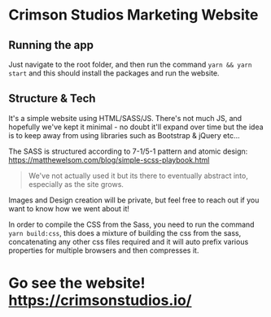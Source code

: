 # Crimson Studios Marketing Website

## Running the app

Just navigate to the root folder, and then run the command `yarn && yarn start` and this should install the packages and run the website.

## Structure & Tech

It's a simple website using HTML/SASS/JS. There's not much JS, and hopefully we've kept it minimal - no doubt it'll expand over time but the idea is to keep away from using libraries such as Bootstrap & jQuery etc...

The SASS is structured according to 7-1/5-1 pattern and atomic design: https://matthewelsom.com/blog/simple-scss-playbook.html

> We've not actually used it but its there to eventually abstract into, especially as the site grows.

Images and Design creation will be private, but feel free to reach out if you want to know how we went about it!

In order to compile the CSS from the Sass, you need to run the command `yarn build:css`, this does a mixture of building the css from the sass, concatenating any other css files required and it will auto prefix various properties for multiple browsers and then compresses it.

# Go see the website! https://crimsonstudios.io/
